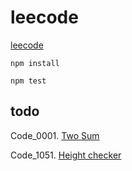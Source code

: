 # leecode

[leecode](https://leetcode.com)


```shell
npm install
```



```shell
npm test
```

## todo

Code_0001. [Two Sum](https://leetcode.com/problems/two-sum/)

Code_1051. [Height checker](https://leetcode.com/problems/height-checker/)
